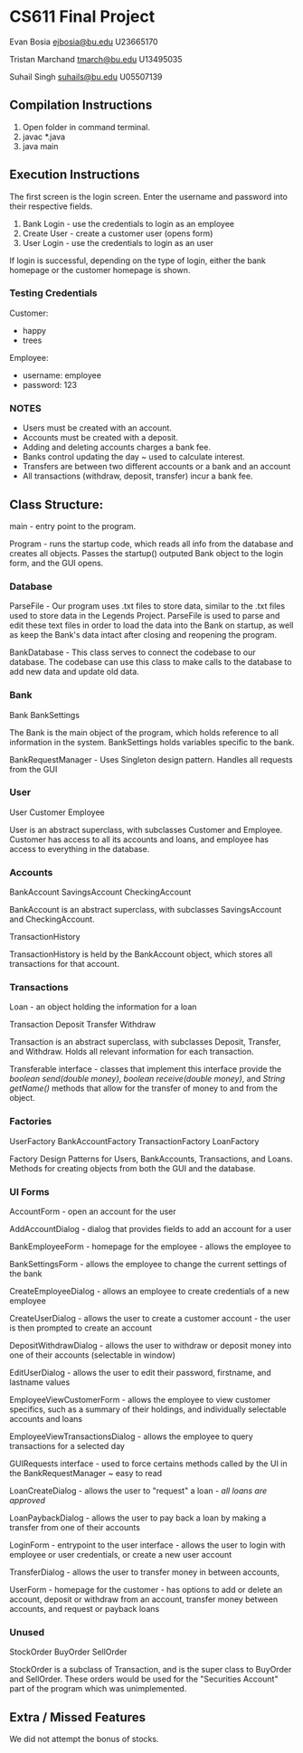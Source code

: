 # CS611 Final Project

Evan Bosia
ejbosia@bu.edu
U23665170

Tristan Marchand
tmarch@bu.edu
U13495035

Suhail Singh
suhails@bu.edu
U05507139

## Compilation Instructions
1. Open folder in command terminal.
2. javac \*.java
3. java main


## Execution Instructions
The first screen is the login screen. Enter the username and password into their respective fields.

1. Bank Login - use the credentials to login as an employee
2. Create User - create a customer user (opens form)
3. User Login - use the credentials to login as an user

If login is successful, depending on the type of login, either the bank homepage or the customer homepage is shown.

### Testing Credentials

Customer:
 - happy
 - trees

Employee:
 - username: employee
 - password: 123


### NOTES
 - Users must be created with an account.
 - Accounts must be created with a deposit.
 - Adding and deleting accounts charges a bank fee.
 - Banks control updating the day ~ used to calculate interest.
 - Transfers are between two different accounts or a bank and an account
 - All transactions (withdraw, deposit, transfer) incur a bank fee. 


## Class Structure:

main - entry point to the program.

Program - runs the startup code, which reads all info from the database and creates all objects. Passes the startup() outputed Bank object to the 
login form, and the GUI opens.

### Database

ParseFile - Our program uses .txt files to store data, similar to the .txt files used to store data in the Legends Project. ParseFile is used to parse and edit these text files in order to load the data into the Bank on startup, as well as keep the Bank's data intact after closing and reopening the program. 

BankDatabase - This class serves to connect the codebase to our database. The codebase can use this class to make calls to the database to add new data and update old data.

### Bank

Bank
BankSettings

The Bank is the main object of the program, which holds reference to all information in the system. BankSettings holds variables specific to the bank.

BankRequestManager - Uses Singleton design pattern. Handles all requests from the GUI

### User

User
Customer
Employee

User is an abstract superclass, with subclasses Customer and Employee. Customer has access to all its accounts and loans, and employee has access
to everything in the database.

### Accounts

BankAccount
SavingsAccount 
CheckingAccount 

BankAccount is an abstract superclass, with subclasses SavingsAccount and CheckingAccount. 

TransactionHistory

TransactionHistory is held by the BankAccount object, which stores all transactions for that account.

### Transactions

Loan - an object holding the information for a loan

Transaction
Deposit
Transfer
Withdraw 

Transaction is an abstract superclass, with subclasses Deposit, Transfer, and Withdraw. Holds all relevant information for each transaction.

Transferable interface - classes that implement this interface provide the *boolean send(double money)*, *boolean receive(double money)*, and *String getName()* methods that allow for the transfer of money to and from the object.

### Factories

UserFactory
BankAccountFactory
TransactionFactory
LoanFactory

Factory Design Patterns for Users, BankAccounts, Transactions, and Loans. Methods for creating objects from both the GUI and the database. 

### UI Forms
AccountForm - open an account for the user

AddAccountDialog - dialog that provides fields to add an account for a user

BankEmployeeForm - homepage for the employee - allows the employee to 

BankSettingsForm - allows the employee to change the current settings of the bank

CreateEmployeeDialog - allows an employee to create credentials of a new employee

CreateUserDialog - allows the user to create a customer account - the user is then prompted to create an account

DepositWithdrawDialog - allows the user to withdraw or deposit money into one of their accounts (selectable in window)

EditUserDialog - allows the user to edit their password, firstname, and lastname values

EmployeeViewCustomerForm - allows the employee to view customer specifics, such as a summary of their holdings, and individually selectable accounts and loans

EmployeeViewTransactionsDialog - allows the employee to query transactions for a selected day

GUIRequests interface - used to force certains methods called by the UI in the BankRequestManager ~ easy to read

LoanCreateDialog - allows the user to "request" a loan - *all loans are approved*

LoanPaybackDialog - allows the user to pay back a loan by making a transfer from one of their accounts

LoginForm - entrypoint to the user interface - allows the user to login with employee or user credentials, or create a new user account

TransferDialog - allows the user to transfer money in between accounts, 

UserForm - homepage for the customer - has options to add or delete an account, deposit or withdraw from an account, transfer money between accounts, and request or payback loans

### Unused

StockOrder
BuyOrder
SellOrder

StockOrder is a subclass of Transaction, and is the super class to BuyOrder and SellOrder. These orders would be used for the "Securities Account" part of the program which was unimplemented.

## Extra / Missed Features
We did not attempt the bonus of stocks.